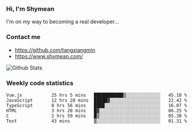 ### Hi, I'm Shymean

I'm on my way to becoming a real developer...

### Contact me

- <https://github.com/tangxiangmin>
- <https://www.shymean.com/>

![Github Stats](https://github-readme-stats.vercel.app/api?username=tangxiangmin&show_icons=true&theme=dark)


###  Weekly code statistics

<!--START_SECTION:waka-->

```text
Vue.js           25 hrs 5 mins   ███████████▒░░░░░░░░░░░░░   45.10 %
JavaScript       12 hrs 28 mins  █████▓░░░░░░░░░░░░░░░░░░░   22.42 %
TypeScript       8 hrs 56 mins   ████░░░░░░░░░░░░░░░░░░░░░   16.07 %
HTML             3 hrs 28 mins   █▓░░░░░░░░░░░░░░░░░░░░░░░   06.25 %
C                2 hrs 59 mins   █▒░░░░░░░░░░░░░░░░░░░░░░░   05.38 %
Text             43 mins         ▒░░░░░░░░░░░░░░░░░░░░░░░░   01.31 %
```

<!--END_SECTION:waka-->